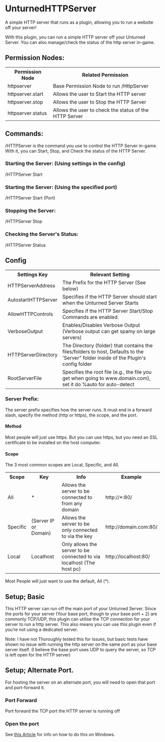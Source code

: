 # UnturnedHTTPServer
A simple HTTP server that runs as a plugin, allowing you to run a website off your server!

With this plugin, you can run a simple HTTP server off your Unturned Server. You can also manage/check the status of the http server in-game.


## Permission Nodes:
<table>
  <tr>
    <th>Permission Node</th>
    <th>Related Permission</th>
  </tr>
  <tr>
    <td>httpserver</td>
    <td>Base Permission Node to run /HttpServer</td>
  </tr>
  <tr>
    <td>httpserver.start</td>
    <td>Allows the user to Start the HTTP server</td>
  </tr>
  <tr>
    <td>httpserver.stop</td>
    <td>Allows the user to Stop the HTTP Server</td>
  </tr>
  <tr>
    <td>httpserver.status</td>
    <td>Allows the user to check the status of the HTTP Server</td>
  </tr>
</table>

## Commands:
/HTTPServer is the command you use to control the HTTP Server in-game. With it, you can Start, Stop, and Check the status of the HTTP Server.

### Starting the Server: (Using settings in the config)

/HTTPServer Start

### Starting the Server: (Using the specified port)

/HTTPServer Start (Port)

### Stopping the Server:

/HTTPServer Stop

### Checking the Server's Status:

/HTTPServer Status

## Config

<table>
  <tr>
    <th>Settings Key</th>
    <th>Relevant Setting</th>
  </tr>
  <tr>
    <td>HTTPServerAddress</td>
    <td>The Prefix for the HTTP Server (See below)</td>
  </tr>
  <tr>
    <td>AutostartHTTPServer</td>
    <td>Specifies if the HTTP Server should start when the Unturned Server Starts</td>
  </tr>
  <tr>
    <td>AllowHTTPControls</td>
    <td>Specifies if the HTTP Server Start/Stop Commands are enabled.</td>
  </tr>
  <tr>
    <td>VerboseOutput</td>
    <td>Enables/Disables Verbose Output (Verbose output can get spamy on large servers)</td>
  </tr>
  <tr>
    <td>HTTPServerDirectory</td>
    <td>The Directory (folder) that contains the files/folders to host, Defaults to the 'Server" folder inside of the Plugin's config folder</td>
  </tr>
  <tr>
    <td>RootServerFile</td>
    <td>Specifies the root file (e.g., the file you get when going to www.domain.com), set it do %auto for auto-detect</td>
  </tr>
</table>

### Server Prefix:
The server prefix specifies how the server runs. It must end in a forward slash, specify the method (http or https), the scope, and the port.

#### Method
Most people will just use https. But you can use https, but you need an SSL certificate to be installed on the host computer.

#### Scope
The 3 most common scopes are Local, Specific, and All.

<table>
  <tr>
    <th>Scope</th>
    <th>Key</th>
    <th>Info</th>
    <th>Example</th>
  </tr>
  <tr>
    <td>All</td>
    <td>*</td>
    <td>Allows the server to be connected to from any domain</td>
    <td>http://*:80/</td>
  </tr>
  <tr>
    <td>Specific</td>
    <td>(Server IP or Domain)</td>
    <td>Allows the server to be only connected to via the key</td>
    <td>http://domain.com:80/</td>
  </tr>
  <tr>
    <td>Local</td>
    <td>Localhost</td>
    <td>Only allows the server to be connected to via localhost (The host pc)</td>
    <td>http://localhost:80/</td>
  </tr>
</table>

Most People will just want to use the default, All (*).

## Setup; Basic

This HTTP server can run off the main port of your Unturned Server. Since the ports for your server (Your base port, though to your base port + 2) are commonly TCP/UDP, this plugin can utilise the TCP connection for your server to run a http server. This also means you can use this plugin even if you’re not using a dedicated server.

Note: I have not Thoroughly tested this for issues, but basic tests have shown no issue with running the http server on the same port as your base server itself. (I believe the base port uses UDP to query the server, so TCP is left open for the HTTP server)


## Setup; Alternate Port.

For hosting the server on an alternate port, you will need to open that port and port-forward it.

### Port Forward
Port forward the TCP port the HTTP server is running off

### Open the port
See <a href="https://docs.microsoft.com/en-us/dotnet/framework/wcf/feature-details/configuring-http-and-https">this Article</a> for info on how to do this on Windows.



